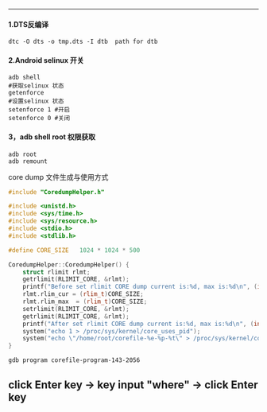 --- 
#### 1.DTS反编译


```shell
dtc -O dts -o tmp.dts -I dtb  path for dtb

```

#### 2.Android selinux 开关

```shell
adb shell
#获取selinux 状态
getenforce
#设置selinux 状态
setenforce 1 #开启
setenforce 0 #关闭
```
#### 3，adb shell root 权限获取


```shell
adb root 
adb remount
```

core dump 文件生成与使用方式
```c++
#include "CoredumpHelper.h"

#include <unistd.h>
#include <sys/time.h>
#include <sys/resource.h>
#include <stdio.h>
#include <stdlib.h>

#define CORE_SIZE   1024 * 1024 * 500

CoredumpHelper::CoredumpHelper() {
    struct rlimit rlmt;
    getrlimit(RLIMIT_CORE, &rlmt);
    printf("Before set rlimit CORE dump current is:%d, max is:%d\n", (int)rlmt.rlim_cur, (int)rlmt.rlim_max);
    rlmt.rlim_cur = (rlim_t)CORE_SIZE;
    rlmt.rlim_max  = (rlim_t)CORE_SIZE;
    setrlimit(RLIMIT_CORE, &rlmt);
    getrlimit(RLIMIT_CORE, &rlmt);
    printf("After set rlimit CORE dump current is:%d, max is:%d\n", (int)rlmt.rlim_cur, (int)rlmt.rlim_max);
    system("echo 1 > /proc/sys/kernel/core_uses_pid");
    system("echo \"/home/root/corefile-%e-%p-%t\" > /proc/sys/kernel/core_pattern");
}
```
```shell
gdb program corefile-program-143-2056
```
## click Enter key -> key input "where" -> click Enter key





